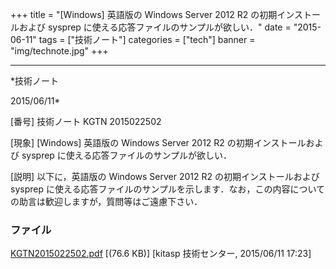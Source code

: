 ﻿+++
title = "[Windows] 英語版の Windows Server 2012 R2 の初期インストールおよび sysprep に使える応答ファイルのサンプルが欲しい．"
date = "2015-06-11"
tags = ["技術ノート"]
categories = ["tech"]
banner = "img/technote.jpg"
+++

-----------------------------------------------------------------------------------------------------------------------------

*技術ノート

2015/06/11*


[番号]
技術ノート KGTN 2015022502

[現象]
[Windows] 英語版の Windows Server 2012 R2 の初期インストールおよび
sysprep に使える応答ファイルのサンプルが欲しい．

[説明]
以下に，英語版の Windows Server 2012 R2 の初期インストールおよび sysprep
に使える応答ファイルのサンプルを示します．なお，この内容についての助言は歓迎しますが，質問等はご遠慮下さい．


### ファイル

 
 


[KGTN2015022502.pdf](http://techreport.kitasp.net/attachments/download/1860/KGTN2015022502.pdf)
 [(76.6 KB)] [kitasp 技術センター, 2015/06/11
17:23]


 


 

